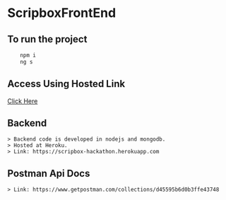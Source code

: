 # ScripboxFrontEnd

## To run the project

```bash
    npm i
    ng s

```

## Access Using Hosted Link
   [Click Here](https://scripbox.surge.sh/)

## Backend 
    > Backend code is developed in nodejs and mongodb.
    > Hosted at Heroku.
    > Link: https://scripbox-hackathon.herokuapp.com


## Postman Api Docs
    > Link: https://www.getpostman.com/collections/d45595b6d0b3ffe43748
